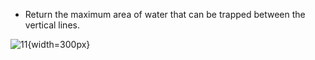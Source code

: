 -   Return the maximum area of water that can be trapped between the vertical lines.

![11](https://s3-lc-upload.s3.amazonaws.com/uploads/2018/07/17/question_11.jpg){width=300px}
